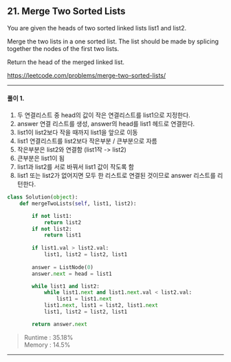 ## 21. Merge Two Sorted Lists

You are given the heads of two sorted linked lists list1 and list2.

Merge the two lists in a one sorted list. The list should be made by splicing together the nodes of the first two lists.

Return the head of the merged linked list.

https://leetcode.com/problems/merge-two-sorted-lists/

---

#### 풀이 1. 

1. 두 연결리스트 중 head의 값이 작은 연결리스트를 list1으로 지정한다.
2. answer 연결 리스트를 생성, answer의 head를 list1 헤드로 연결한다.
3. list1이 list2보다 작을 때까지 list1을 앞으로 이동
4. list1 연결리스트를 list2보다 작은부분 / 큰부분으로 자름
5. 작은부분은 list2와 연결함 (list1작 -> list2)
6. 큰부분은 list1이 됨 
7. list1과 list2를 서로 바꿔서 list1 값이 작도록 함
8. list1 또는 list2가 없어지면 모두 한 리스트로 연결된 것이므로 answer 리스트를 리턴한다. 


```python
class Solution(object):
    def mergeTwoLists(self, list1, list2):

        if not list1:
            return list2
        if not list2:
            return list1
        
        if list1.val > list2.val:
            list1, list2 = list2, list1
            
        answer = ListNode(0)
        answer.next = head = list1

        while list1 and list2:
            while list1.next and list1.next.val < list2.val:
                list1 = list1.next
            list1.next, list1 = list2, list1.next
            list1, list2 = list2, list1

        return answer.next
```

> Runtime : 35.18%  
Memory : 14.5%  

---

